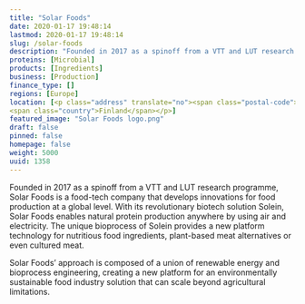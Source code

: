 ```yaml
---
title: "Solar Foods"
date: 2020-01-17 19:48:14
lastmod: 2020-01-17 19:48:14
slug: /solar-foods
description: "Founded in 2017 as a spinoff from a VTT and LUT research programme, Solar Foods is a food-tech company that develops innovations for food production at a global level. With its revolutionary biotech solution Solein, Solar Foods enables natural protein production anywhere by using air and electricity. The unique bioprocess of Solein provides a new platform technology for nutritious food ingredients, plant-based meat alternatives or even cultured meat."
proteins: [Microbial]
products: [Ingredients]
business: [Production]
finance_type: []
regions: [Europe]
location: [<p class="address" translate="no"><span class="postal-code">00100</span> <span class="locality">Helsinki</span><br>
<span class="country">Finland</span></p>]
featured_image: "Solar Foods logo.png"
draft: false
pinned: false
homepage: false
weight: 5000
uuid: 1358
---
```

<p>Founded in 2017 as a spinoff from a VTT and LUT research programme, Solar Foods is a food-tech company that develops innovations for food production at a global level. With its revolutionary biotech solution Solein, Solar Foods enables natural protein production anywhere by using air and electricity. The unique bioprocess of Solein provides a new platform technology for nutritious food ingredients, plant-based meat alternatives or even cultured meat.</p>
<p>Solar Foods’ approach is composed of a union of renewable energy and bioprocess engineering, creating a new platform for an environmentally sustainable food industry solution that can scale beyond agricultural limitations.</p>
